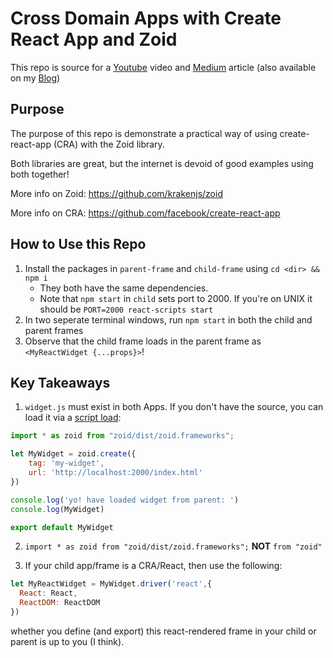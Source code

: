 # Cross Domain Apps with Create React App and Zoid

This repo is source for a [Youtube](https://youtube.com)
video and [Medium](https://medium.com) article (also 
available on my [Blog](https://bookra.github.io))

## Purpose
The purpose of this repo is demonstrate a practical way of using create-react-app (CRA) with the
Zoid library.

Both libraries are great, but the internet is devoid of good examples using both together!

More info on Zoid: https://github.com/krakenjs/zoid

More info on CRA: https://github.com/facebook/create-react-app

## How to Use this Repo

1) Install the packages in `parent-frame` and `child-frame` using `cd <dir> && npm i`
    * They both have the same dependencies. 
    * Note that `npm start` in `child` sets port to 2000. 
    If you're on UNIX it should be `PORT=2000 react-scripts start`
2) In two seperate terminal windows, run `npm start` in both the child and parent frames
3) Observe that the child frame loads in the parent frame as `<MyReactWidget {...props}>`!

## Key Takeaways

1) `widget.js` must exist in both Apps. If you don't have the source, you can load 
it via a [script load](https://stackoverflow.com/questions/34424845/adding-script-tag-to-react-jsx):
```javascript
import * as zoid from "zoid/dist/zoid.frameworks";

let MyWidget = zoid.create({
    tag: 'my-widget',
    url: 'http://localhost:2000/index.html'
})

console.log('yo! have loaded widget from parent: ')
console.log(MyWidget)

export default MyWidget
```
2) `import * as zoid from "zoid/dist/zoid.frameworks";` **NOT** `from "zoid"`

3) If your child app/frame is a CRA/React, then use the following: 
```javascript
let MyReactWidget = MyWidget.driver('react',{
  React: React,
  ReactDOM: ReactDOM
})
```
whether you define (and export) this react-rendered frame in your child or parent 
is up to you (I think). 